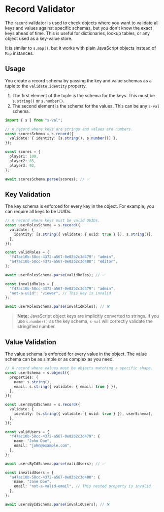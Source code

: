 # Record Validator

The `record` validator is used to check objects where you want to validate all keys and values against specific schemas, but you don't know the exact keys ahead of time. This is useful for dictionaries, lookup tables, or any object used as a key-value store.

It is similar to `s.map()`, but it works with plain JavaScript objects instead of `Map` instances.

## Usage

You create a record schema by passing the key and value schemas as a tuple to the `validate.identity` property.

1.  The first element of the tuple is the schema for the keys. This must be `s.string()` or `s.number()`.
2.  The second element is the schema for the values. This can be any `s-val` schema.

```typescript
import { s } from "s-val";

// A record where keys are strings and values are numbers.
const scoresSchema = s.record({
  validate: { identity: [s.string(), s.number()] },
});

const scores = {
  player1: 100,
  player2: 85,
  player3: 92,
};

await scoresSchema.parse(scores); // ✅
```

## Key Validation

The key schema is enforced for every key in the object. For example, you can require all keys to be UUIDs.

```typescript
// A record where keys must be valid UUIDs.
const userRolesSchema = s.record({
  validate: {
    identity: [s.string({ validate: { uuid: true } }), s.string()],
  },
});

const validRoles = {
  "f47ac10b-58cc-4372-a567-0e02b2c3d479": "admin",
  "a47ac10b-58cc-4372-a567-0e02b2c3d480": "editor",
};

await userRolesSchema.parse(validRoles); // ✅

const invalidRoles = {
  "f47ac10b-58cc-4372-a567-0e02b2c3d479": "admin",
  "not-a-uuid": "viewer", // This key is invalid
};

await userRolesSchema.parse(invalidRoles); // ❌
```

> **Note:** JavaScript object keys are implicitly converted to strings. If you use `s.number()` as the key schema, `s-val` will correctly validate the stringified number.

## Value Validation

The value schema is enforced for every value in the object. The value schema can be as simple or as complex as you need.

```typescript
// A record where values must be objects matching a specific shape.
const userSchema = s.object({
  properties: {
    name: s.string(),
    email: s.string({ validate: { email: true } }),
  },
});

const usersByIdSchema = s.record({
  validate: {
    identity: [s.string({ validate: { uuid: true } }), userSchema],
  },
});

const validUsers = {
  "f47ac10b-58cc-4372-a567-0e02b2c3d479": {
    name: "John Doe",
    email: "john@example.com",
  },
};

await usersByIdSchema.parse(validUsers); // ✅

const invalidUsers = {
  "a47ac10b-58cc-4372-a567-0e02b2c3d480": {
    name: "Jane Doe",
    email: "not-a-valid-email", // This nested property is invalid
  },
};

await usersByIdSchema.parse(invalidUsers); // ❌
```
